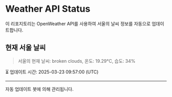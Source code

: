 
# Weather API Status

이 리포지토리는 OpenWeather API를 사용하여 서울의 날씨 정보를 자동으로 업데이트합니다.

## 현재 서울 날씨
> 서울의 현재 날씨: broken clouds, 온도: 19.29°C, 습도: 34%

⏳ 업데이트 시간: 2025-03-23 09:57:00 (UTC)

---
자동 업데이트 봇에 의해 관리됩니다.

